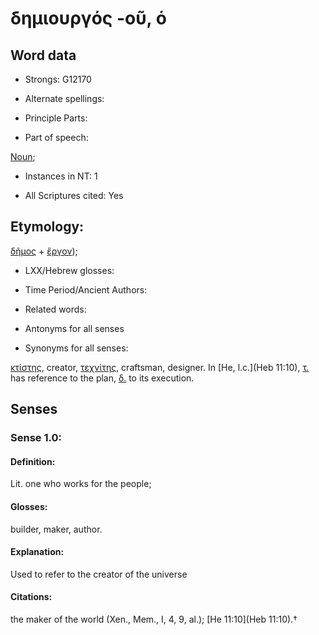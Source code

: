 # δημιουργός -οῦ, ὁ

<!-- Status: S2=NeedsFinalCheck -->
<!-- Lexica used for edits:   -->

## Word data

* Strongs: G12170

* Alternate spellings:


* Principle Parts: 


* Part of speech: 

[Noun](http://ugg.readthedocs.io/en/latest/noun.html); 

* Instances in NT: 1

* All Scriptures cited: Yes

## Etymology: 

[δῆμος]() + [ἔργον]()); 

* LXX/Hebrew glosses: 


* Time Period/Ancient Authors: 


* Related words: 

* Antonyms for all senses

* Synonyms for all senses: 

 [κτίστης](../G29390/01.md), creator, [τεχνίτης](../G50790/01.md), craftsman, designer. In [He, l.c.](Heb 11:10), [τ.]() has reference to the plan, [δ.]() to its execution.

## Senses 


### Sense  1.0: 

#### Definition:

Lit. one who works for the people; 

#### Glosses: 

builder, maker, author.

#### Explanation:

Used to refer to the creator of the universe

#### Citations: 

the maker of the world (Xen., Mem., I, 4, 9, al.); [He 11:10](Heb 11:10).†

 



